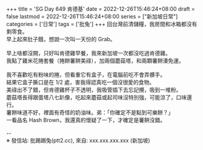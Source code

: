 +++
title = 'SG Day 649 肯德基'
date = 2022-12-26T15:46:24+08:00
draft = false
lastmod = 2022-12-26T15:46:24+08:00
series = ["新加坡日常"]
categories = ['日常']
tags = ['批兔']
+++
回台灣前清儲糧，我房間和冰箱都沒有剩零食。<br>
早上起來肚子餓，想說一次叫一天份的 Grab。<br>
<br>
早上啥都沒開，只好叫肯德雞早餐，我來新加坡一次都沒吃過肯德雞。<br>
我點了雞米花捲套餐（捲餅薯餅美祿），加兩個蘑菇塔，和兩顆薯餅湊免運。<br>
<br>
我不喜歡吃有粉味的捲，但看重它有盒子，在電腦前吃不會弄髒手。<br>
結果它盒子撕口是在 1/2 處，害我得認真吃一個沒很愛的食物。<br>
美祿出不了錯，但肯德雞杯子不透明，我吸管插下去忘記攪，吸到一堆粉。<br>
蘑菇塔長得跟蛋塔八七趴像，吃起來蘑菇或起司味沒特別強，可能涼了，口味還行。<br>
薯餅味道不好，裡面有奇怪的奶油味。弟：「你確定不是點到可樂餅？」<br>
一看品名 Hash Brown，我還真的懷疑了一下，才確定是薯餅沒錯。<br>
<br>
--<br>
※ 發信站: 批踢踢兔(ptt2.cc), 來自: xxx.xxx.xxx.xxx (新加坡)<br>
